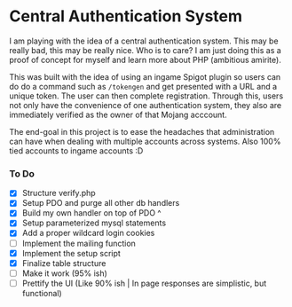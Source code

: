 # Central Authentication System
I am playing with the idea of a central authentication system. This may be really bad, this may be really nice. Who is to care? I am just doing this as a proof of concept for myself and learn more about PHP (ambitious amirite).

This was built with the idea of using an ingame Spigot plugin so users can do do a command such as `/tokengen` and get presented with a URL and a unique token. The user can then complete registration. Through this, users not only have the convenience of one authentication system, they also are immediately verified as the owner of that Mojang acccount.

The end-goal in this project is to ease the headaches that administration can have when dealing with multiple accounts across systems. Also 100% tied accounts to ingame accounts :D

### To Do
- [X] Structure verify.php
- [X] Setup PDO and purge all other db handlers
- [X] Build my own handler on top of PDO ^
- [X] Setup parameterized mysql statements
- [X] Add a proper wildcard login cookies
- [ ] Implement the mailing function
- [X] Implement the setup script
- [X] Finalize table structure
- [ ] Make it work (95% ish)
- [ ] Prettify the UI (Like 90% ish | In page responses are simplistic, but functional)
